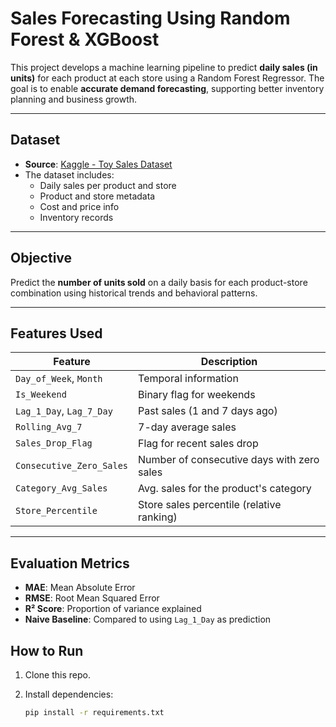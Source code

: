 # Sales Forecasting Using Random Forest & XGBoost

This project develops a machine learning pipeline to predict **daily sales (in units)** for each product at each store using a Random Forest Regressor. The goal is to enable **accurate demand forecasting**, supporting better inventory planning and business growth.

---

## Dataset

- **Source**: [Kaggle - Toy Sales Dataset](https://www.kaggle.com/datasets/mysarahmadbhat/toy-sales?select=inventory.csv)
- The dataset includes:
  - Daily sales per product and store
  - Product and store metadata
  - Cost and price info
  - Inventory records

---

## Objective

Predict the **number of units sold** on a daily basis for each product-store combination using historical trends and behavioral patterns.

---

## Features Used

| Feature                    | Description |
|---------------------------|-------------|
| `Day_of_Week`, `Month`    | Temporal information |
| `Is_Weekend`              | Binary flag for weekends |
| `Lag_1_Day`, `Lag_7_Day`  | Past sales (1 and 7 days ago) |
| `Rolling_Avg_7`           | 7-day average sales |
| `Sales_Drop_Flag`         | Flag for recent sales drop |
| `Consecutive_Zero_Sales`  | Number of consecutive days with zero sales |
| `Category_Avg_Sales`      | Avg. sales for the product's category |
| `Store_Percentile`        | Store sales percentile (relative ranking) |

---

## Evaluation Metrics
- **MAE**: Mean Absolute Error
- **RMSE**: Root Mean Squared Error
- **R² Score**: Proportion of variance explained
- **Naive Baseline**: Compared to using `Lag_1_Day` as prediction

## How to Run

1. Clone this repo.
2. Install dependencies:

   ```bash
   pip install -r requirements.txt

